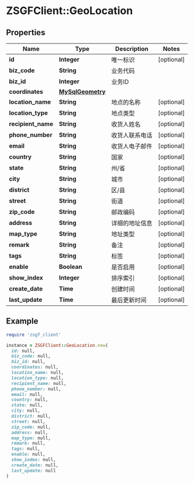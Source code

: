 # ZSGFClient::GeoLocation

## Properties

| Name | Type | Description | Notes |
| ---- | ---- | ----------- | ----- |
| **id** | **Integer** | 唯一标识 | [optional] |
| **biz_code** | **String** | 业务代码 |  |
| **biz_id** | **Integer** | 业务ID |  |
| **coordinates** | [**MySqlGeometry**](MySqlGeometry.md) |  |  |
| **location_name** | **String** | 地点的名称 | [optional] |
| **location_type** | **String** | 地点类型 | [optional] |
| **recipient_name** | **String** | 收货人姓名 | [optional] |
| **phone_number** | **String** | 收货人联系电话 | [optional] |
| **email** | **String** | 收货人电子邮件 | [optional] |
| **country** | **String** | 国家 | [optional] |
| **state** | **String** | 州/省 | [optional] |
| **city** | **String** | 城市 | [optional] |
| **district** | **String** | 区/县 | [optional] |
| **street** | **String** | 街道 | [optional] |
| **zip_code** | **String** | 邮政编码 | [optional] |
| **address** | **String** | 详细的地址信息 | [optional] |
| **map_type** | **String** | 地址类型 | [optional] |
| **remark** | **String** | 备注 | [optional] |
| **tags** | **String** | 标签 | [optional] |
| **enable** | **Boolean** | 是否启用 | [optional] |
| **show_index** | **Integer** | 排序索引 | [optional] |
| **create_date** | **Time** | 创建时间 | [optional] |
| **last_update** | **Time** | 最后更新时间 | [optional] |

## Example

```ruby
require 'zsgf_client'

instance = ZSGFClient::GeoLocation.new(
  id: null,
  biz_code: null,
  biz_id: null,
  coordinates: null,
  location_name: null,
  location_type: null,
  recipient_name: null,
  phone_number: null,
  email: null,
  country: null,
  state: null,
  city: null,
  district: null,
  street: null,
  zip_code: null,
  address: null,
  map_type: null,
  remark: null,
  tags: null,
  enable: null,
  show_index: null,
  create_date: null,
  last_update: null
)
```

